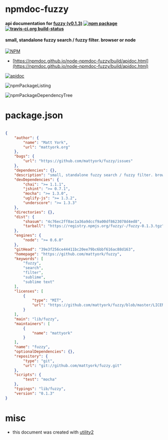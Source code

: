 # npmdoc-fuzzy

#### api documentation for  [fuzzy (v0.1.3)](https://github.com/mattyork/fuzzy)  [![npm package](https://img.shields.io/npm/v/npmdoc-fuzzy.svg?style=flat-square)](https://www.npmjs.org/package/npmdoc-fuzzy) [![travis-ci.org build-status](https://api.travis-ci.org/npmdoc/node-npmdoc-fuzzy.svg)](https://travis-ci.org/npmdoc/node-npmdoc-fuzzy)

#### small, standalone fuzzy search / fuzzy filter. browser or node

[![NPM](https://nodei.co/npm/fuzzy.png?downloads=true&downloadRank=true&stars=true)](https://www.npmjs.com/package/fuzzy)

- [https://npmdoc.github.io/node-npmdoc-fuzzy/build/apidoc.html](https://npmdoc.github.io/node-npmdoc-fuzzy/build/apidoc.html)

[![apidoc](https://npmdoc.github.io/node-npmdoc-fuzzy/build/screenCapture.buildCi.browser.%252Ftmp%252Fbuild%252Fapidoc.html.png)](https://npmdoc.github.io/node-npmdoc-fuzzy/build/apidoc.html)

![npmPackageListing](https://npmdoc.github.io/node-npmdoc-fuzzy/build/screenCapture.npmPackageListing.svg)

![npmPackageDependencyTree](https://npmdoc.github.io/node-npmdoc-fuzzy/build/screenCapture.npmPackageDependencyTree.svg)



# package.json

```json

{
    "author": {
        "name": "Matt York",
        "url": "mattyork.org"
    },
    "bugs": {
        "url": "https://github.com/mattyork/fuzzy/issues"
    },
    "dependencies": {},
    "description": "small, standalone fuzzy search / fuzzy filter. browser or node",
    "devDependencies": {
        "chai": ">= 1.1.1",
        "jshint": ">= 0.7.1",
        "mocha": ">= 1.3.0",
        "uglify-js": ">= 1.3.2",
        "underscore": ">= 1.3.3"
    },
    "directories": {},
    "dist": {
        "shasum": "4c76ec2ff0ac1a36a9dccf9a00df8623078d4ed8",
        "tarball": "https://registry.npmjs.org/fuzzy/-/fuzzy-0.1.3.tgz"
    },
    "engines": {
        "node": ">= 0.6.0"
    },
    "gitHead": "39e3f256ce44411bc20ee79bc6bbf616ac88d163",
    "homepage": "https://github.com/mattyork/fuzzy",
    "keywords": [
        "fuzzy",
        "search",
        "filter",
        "sublime",
        "sublime text"
    ],
    "licenses": [
        {
            "type": "MIT",
            "url": "https://github.com/mattyork/fuzzy/blob/master/LICENSE-MIT"
        }
    ],
    "main": "lib/fuzzy",
    "maintainers": [
        {
            "name": "mattyork"
        }
    ],
    "name": "fuzzy",
    "optionalDependencies": {},
    "repository": {
        "type": "git",
        "url": "git://github.com/mattyork/fuzzy.git"
    },
    "scripts": {
        "test": "mocha"
    },
    "typings": "lib/fuzzy",
    "version": "0.1.3"
}
```



# misc
- this document was created with [utility2](https://github.com/kaizhu256/node-utility2)
